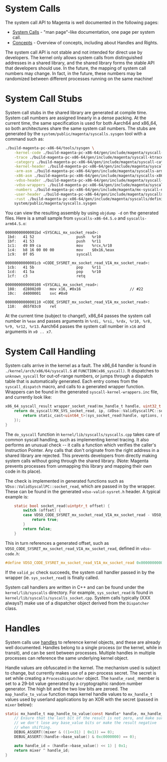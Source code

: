 # System Calls

The system call API to Magenta is well documented in the following pages:
- [System Calls](https://github.com/fuchsia-mirror/magenta/tree/master/docs/syscalls) - "man page"-like documentation, one page per system call.
- [Concepts](https://github.com/fuchsia-mirror/magenta/blob/master/docs/concepts.md) - Overview of concepts, including about Handles and Rights.

The system call API is not stable and not intended for direct use by
developers. The kernel only allows system calls from distinguished
addresses in a shared library, and the shared library forms the
stable API that developers should use.  In the future, the mapping
of system call numbers may change. In fact, in the future, these numbers may be
randomized between different processes running on the same machine!

# System Call Stubs

System call stubs in the shared library are generated at compile time.
System call numbers are assigned linearly in a dense packing.  At
the current time, the same specification is used for both Aarch64
and x86_64, so both architectures share the same system call numbers.
The stubs are generated by the `system/public/magenta/syscalls.sysgen`
tool with a command such as:

```sh
./build-magenta-pc-x86-64/tools/sysgen \
    -kernel-code ./build-magenta-pc-x86-64/gen/include/magenta/syscall-invocation-cases.inc \
    -trace ./build-magenta-pc-x86-64/gen/include/magenta/syscall-ktrace-info.inc \
    -category ./build-magenta-pc-x86-64/gen/include/magenta/syscall-category.inc \
    -kernel-header ./build-magenta-pc-x86-64/gen/include/magenta/syscall-definitions.h \
    -arm-asm ./build-magenta-pc-x86-64/gen/include/magenta/syscalls-arm64.S \
    -x86-asm ./build-magenta-pc-x86-64/gen/include/magenta/syscalls-x86-64.S \
    -vdso-header ./build-magenta-pc-x86-64/gen/include/magenta/syscall-vdso-definitions.h \
    -vdso-wrappers ./build-magenta-pc-x86-64/gen/include/magenta/syscall-vdso-wrappers.inc \
    -numbers ./build-magenta-pc-x86-64/gen/include/magenta/mx-syscall-numbers.h \
    -user-header ./build-magenta-pc-x86-64/gen/include/magenta/syscalls/definitions.h \
    -rust ./build-magenta-pc-x86-64/gen/include/magenta/syscalls/definitions.rs \
    system/public/magenta/syscalls.sysgen
```

You can view the resulting assembly by using `objdump -d` on the
generated files. Here is a small sample from 
`syscalls-x86-64.S.o` and `syscalls-arm64.S.o`:

```
00000000000001bd <SYSCALL_mx_socket_read>:
 1bd:   41 52                   push   %r10
 1bf:   41 53                   push   %r11
 1c1:   49 89 ca                mov    %rcx,%r10
 1c4:   b8 16 00 00 00          mov    $0x16,%eax
 1c9:   0f 05                   syscall

00000000000001cb <CODE_SYSRET_mx_socket_read_VIA_mx_socket_read>:
 1cb:   41 5b                   pop    %r11
 1cd:   41 5a                   pop    %r10
 1cf:   c3                      retq
```

```
0000000000000108 <SYSCALL_mx_socket_read>:
 108:   d28002d0    mov x16, #0x16                      // #22
 10c:   d4000001    svc #0x0

0000000000000110 <CODE_SYSRET_mx_socket_read_VIA_mx_socket_read>:
 110:   d65f03c0    ret
```

At the current time (subject to change!), x86_64 passes the
system call number in `%eax` and passes 
arguments in `%rdi, %rsi, %rdx, %r10, %r8, %r9, %r12, %r13`.
Aarch64 passes the system call number in `x16` and arguments
in `x0 .. x7`.

# System Call Handling

System calls arrive in the kernel as a fault.  The x86_64 handler
is found in `./kernel/arch/x86/64/syscall.S` at `FUNCTION(x86_syscall)`.
It dispatches to `unknown_syscall` for out-of-range numbers, or
jumps through a dispatch table that is automatically generated. Each
entry comes from the `syscall_dispatch` macro, and calls to a generated
wrapper function.  Wrappers can be found in the generated 
`syscall-kernel-wrappers.inc` file, and currently look like:

```c
x86_64_syscall_result wrapper_socket_read(mx_handle_t handle, uint32_t options, void* buffer, size_t size, size_t* actual, uint64_t ip) {
    return do_syscall(MX_SYS_socket_read, ip, &VDso::ValidSyscallPC::socket_read, [&]() {
        return static_cast<uint64_t>(sys_socket_read(handle, options, make_user_ptr(buffer), size, make_user_ptr(actual)));
    });
}
```

The `do_syscall` function in `kernel/lib/syscalls/syscalls.cpp` 
takes care of common syscall handling, such as implementing kernel
tracing. It also performs an unusual check -- it calls a function
which verifies the caller's Instruction Pointer.  Any calls that
don't originate from the right address in a shared library are
rejected.  This prevents developers from directly making system calls
without going through the shared library.  (Note: Magenta prevents
processes from unmapping this library and mapping their own code 
in its place).

The check is implemented
in generated functions such as `VDso::ValidSyscallPC::socket_read`,
which are passed in by the wrapper.  These can be found in
the generated `vdso-valid-sysret.h` header. A typical example
is:

```c
    static bool socket_read(uintptr_t offset) {
        switch (offset) {
        case VDSO_CODE_SYSRET_mx_socket_read_VIA_mx_socket_read - VDSO_CODE_START:
            return true;
        }
        return false;
    }
```

This in turn references a generated offset, such as `VDSO_CODE_SYSRET_mx_socket_read_VIA_mx_socket_read`, defined in `vdso-code.h`:

```c
#define VDSO_CODE_SYSRET_mx_socket_read_VIA_mx_socket_read 0x0000000000006671
```

If the `valid_pc` check succeeds, the system call handler passed in
by the wrapper (ie. `sys_socket_read`) is finally called.

System call handlers are written in C++ and can be found under
the `kernel/lib/syscalls` directory.  For example, `sys_socket_read`
is found in `kernel/lib/syscalls/syscalls_socket.cpp`.
System calls typically (XXX always?) make use of a dispatcher
object derived from the `Dispatcher` class.


# Handles

System calls use
[handles](https://github.com/fuchsia-mirror/magenta/blob/master/docs/handles.md)
to reference kernel objects, and these are already well documented.
Handles belong to a single process (or the kernel, while in transit),
and can be sent between processes. Multiple handles in multiple processes
can reference the same underlying kernel object.

Handle values are obfuscated in the kernel.  The mechanism used is subject
to change, but currently makes use of a per-process secret.  The
secret is set while creating a `ProcessDispatcher` object. The
`handle_rand_` member is set to a 29-bit value generated by a
cryptographic random number generator.  The high bit and the
two low bits are zeroed.  The `map_handle_to_value` function
maps kernel handle values to `mx_handle_t` values used by userland
applications by an XOR with the secret (passed in `mixer` below):

```c
static mx_handle_t map_handle_to_value(const Handle* handle, mx_handle_t mixer) {
    // Ensure that the last bit of the result is not zero, and make sure
    // we don't lose any base_value bits or make the result negative
    // when shifting.
    DEBUG_ASSERT((mixer & ((1<<31) | 0x1)) == 0);
    DEBUG_ASSERT((handle->base_value() & 0xc0000000) == 0);

    auto handle_id = (handle->base_value() << 1) | 0x1;
    return mixer ^ handle_id;
}

```


